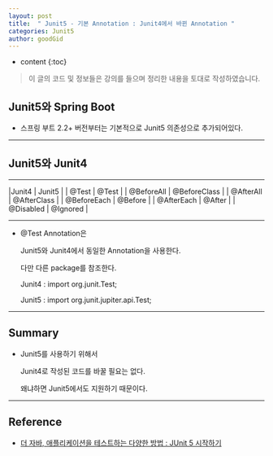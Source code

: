 ```yaml
---
layout: post
title:  " Junit5 - 기본 Annotation : Junit4에서 바뀐 Annotation "
categories: Junit5
author: goodGid
---
```

* content
{:toc}

> 이 글의 코드 및 정보들은 강의를 들으며 정리한 내용을 토대로 작성하였습니다.

## Junit5와 Spring Boot

* 스프링 부트 2.2+ 버전부터는 기본적으로 Junit5 의존성으로 추가되어있다.




---

## Junit5와 Junit4

---

|Junit4 | Junit5 |
| @Test | @Test | 
| @BeforeAll | @BeforeClass |
| @AfterAll | @AfterClass |
| @BeforeEach | @Before |
| @AfterEach | @After |
| @Disabled | @Ignored |

---

* @Test Annotation은 
 
  Junit5와 Junit4에서 동일한 Annotation을 사용한다.

  다만 다른 package를 참조한다.

  Junit4 : import org.junit.Test;

  Junit5 : import org.junit.jupiter.api.Test;


---


## Summary

* Junit5를 사용하기 위해서

  Junit4로 작성된 코드를 바꿀 필요는 없다.

  왜냐하면 Junit5에서도 지원하기 때문이다.


---

## Reference

* [더 자바, 애플리케이션을 테스트하는 다양한 방법 : JUnit 5 시작하기](https://www.inflearn.com/course/the-java-application-test)